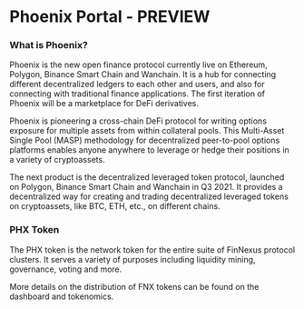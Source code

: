 # Phoenix Portal - PREVIEW

### What is Phoenix?

Phoenix is the new open finance protocol currently live on Ethereum, Polygon, Binance Smart Chain and Wanchain. It is a hub for connecting different decentralized ledgers to each other and users, and also for connecting with traditional finance applications. The first iteration of Phoenix will be a marketplace for DeFi derivatives.

Phoenix is pioneering a cross-chain DeFi protocol for writing options exposure for multiple assets from within collateral pools. This Multi-Asset Single Pool (MASP) methodology for decentralized peer-to-pool options platforms enables anyone anywhere to leverage or hedge their positions in a variety of cryptoassets. 

The next product  is the decentralized leveraged token protocol, launched on Polygon, Binance Smart Chain and Wanchain in Q3 2021. It provides a decentralized way for creating and trading decentralized leveraged tokens on cryptoassets, like BTC, ETH, etc., on different chains.

### PHX Token

The PHX token is the network token for the entire suite of FinNexus protocol clusters. It serves a variety of purposes including liquidity mining, governance, voting and more.

More details on the distribution of FNX tokens can be found on the dashboard and tokenomics.


